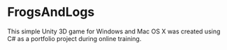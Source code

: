 # FrogsAndLogs
This simple Unity 3D game for Windows and Mac OS X was created using C# as a portfolio project during online training.


